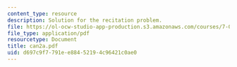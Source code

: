 ```yaml
---
content_type: resource
description: Solution for the recitation problem.
file: https://ol-ocw-studio-app-production.s3.amazonaws.com/courses/7-012-introduction-to-biology-fall-2004/d697c9f7791ee88452194c96421c0ae0_can2a.pdf
file_type: application/pdf
resourcetype: Document
title: can2a.pdf
uid: d697c9f7-791e-e884-5219-4c96421c0ae0
---
```

